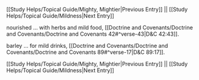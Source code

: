 [[Study Helps/Topical Guide/Mighty, Mightier|Previous Entry]]  ||  [[Study Helps/Topical Guide/Mildness|Next Entry]]

 nourished ... with herbs and mild food, [[Doctrine and Covenants/Doctrine and Covenants/Doctrine and Covenants 42#^verse-43|D&C 42:43]].

 barley ... for mild drinks, [[Doctrine and Covenants/Doctrine and Covenants/Doctrine and Covenants 89#^verse-17|D&C 89:17]].

[[Study Helps/Topical Guide/Mighty, Mightier|Previous Entry]]  ||  [[Study Helps/Topical Guide/Mildness|Next Entry]]